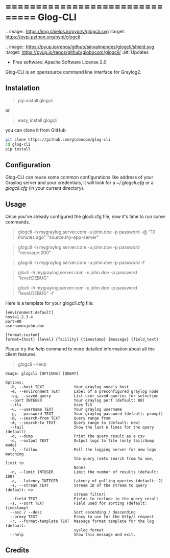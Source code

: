 ===============================
Glog-CLI
===============================


.. image:: https://img.shields.io/pypi/v/glogcli.svg
        :target: https://pypi.python.org/pypi/glogcli

.. image:: https://pyup.io/repos/github/sinvalmendes/glogcli/shield.svg
     :target: https://pyup.io/repos/github/globocom/glogcli/
     :alt: Updates


* Free software: Apache Software License 2.0

Glog-CLI is an opensource command line interface for Graylog2.

Instalation
--------

> pip install glogcli

or

> easy_install glogcli

you can clone it from GitHub
```sh
git clone https://github.com/globocom/glog-cli
cd glog-cli
pip install .
```


Configuration
--------

Glog-CLI can reuse some common configurations like address of your Graylog server and your credentials, it will look for a
*~/.glogcli.cfg* or a *glogcli.cfg* (in your current directory).

Usage
--------
Once you've already configured the glocli.cfg file, now it's time to run some commands.

> glogcli -h mygraylog.server.com -u john.doe -p password -@ "10 minutes ago" "source:my-app-server"

> glogcli -h mygraylog.server.com -u john.doe -p password "message:200"

> glogcli -h mygraylog.server.com -u john.doe -p password -f

> glocli -h mygraylog.server.com -u john.doe -p password "level:DEBUG"

> glocli -h mygraylog.server.com -u john.doe -p password "level:DEBUG" -f

Here is a template for your glogcli.cfg file:

    [environment:default]
    host=1.2.3.4
    port=80
    username=john.doe

    [format:custom] 
    format={host} {level} {facility} {timestamp} {message} {field_text}

Please try the *help* command to more detailed information about all the client features.
> glogcli --help

    Usage: glogcli [OPTIONS] [QUERY]

    Options:
      -h, --host TEXT             Your graylog node's host
      -e, --environment TEXT      Label of a preconfigured graylog node
      -sq, --saved-query          List user saved queries for selection
      --port INTEGER              Your graylog port (default: 80)
      --tls                       Uses TLS
      -u, --username TEXT         Your graylog username
      -p, --password TEXT         Your graylog password (default: prompt)
      -@, --search-from TEXT      Query range from
      -#, --search-to TEXT        Query range to (default: now)
      --tail                      Show the last n lines for the query (default)
      -d, --dump                  Print the query result as a csv
      -o, --output TEXT           Output logs to file (only tail/dump mode)
      -f, --follow                Poll the logging server for new logs matching
                                  the query (sets search from to now, limit to
                                  None)
      -n, --limit INTEGER         Limit the number of results (default: 100)
      -a, --latency INTEGER       Latency of polling queries (default: 2)
      -s, --stream TEXT           Stream ID of the stream to query (default: no
                                  stream filter)
      --field TEXT                Fields to include in the query result
      -s, --sort TEXT             Field used for sorting (default: timestamp)
      --asc / --desc              Sort ascending / descending
      --proxy TEXT                Proxy to use for the http/s request
      -r, --format-template TEXT  Message format template for the log (default:
                                  syslog format
      --help                      Show this message and exit.

Credits
---------
